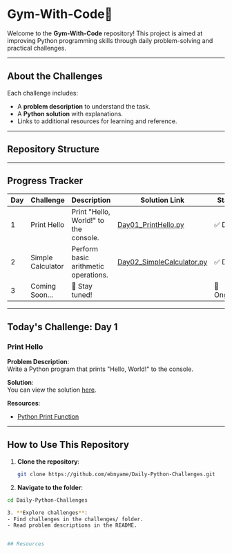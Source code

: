 # 
# Gym-With-Code🚀

Welcome to the **Gym-With-Code** repository! This project is aimed at improving Python programming skills through daily problem-solving and practical challenges.

---

## About the Challenges

Each challenge includes:
- A **problem description** to understand the task.
- A **Python solution** with explanations.
- Links to additional resources for learning and reference.

---

## Repository Structure






---

## Progress Tracker

| Day  | Challenge                | Description                         | Solution Link                  | Status  |
|------|--------------------------|-------------------------------------|--------------------------------|---------|
|  1   | Print Hello              | Print "Hello, World!" to the console. | [Day01_PrintHello.py](challenges/Day01_PrintHello.py) | ✅ Done |
|  2   | Simple Calculator        | Perform basic arithmetic operations. | [Day02_SimpleCalculator.py](challenges/Day02_SimpleCalculator.py) | ✅ Done |
|  3   | Coming Soon...           | 🔄 Stay tuned!                      |                                | 🔄 Ongoing |

---

## Today's Challenge: Day 1

### **Print Hello**

**Problem Description**:  
Write a Python program that prints "Hello, World!" to the console.

**Solution**:  
You can view the solution [here](challenges/Day01_PrintHello.py).

**Resources**:
- [Python Print Function](https://docs.python.org/3/library/functions.html#print)

---

## How to Use This Repository

1. **Clone the repository**:
   ```bash
   git clone https://github.com/ebnyame/Daily-Python-Challenges.git

2. **Navigate to the folder**:
```bash
cd Daily-Python-Challenges

3. **Explore challenges**:
- Find challenges in the challenges/ folder.
- Read problem descriptions in the README.


## Resources







